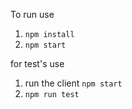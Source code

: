 To run use

 1. ```npm install```
 2.  ```npm start```

for test's use

 1. run the client ```npm start```
 1. ```npm run test```
